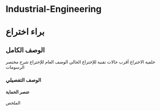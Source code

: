 # Industrial-Engineering
# براء اختراع
## الوصف الكامل
خلفية الاختراع
أقرب حالات تقنية للإختراع الحالي
الوصف العام للإختراع
شرح مختصر الرسومات
### الوصف التفصيلي
#### عنصر الحماية
الملخص
